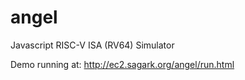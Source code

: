 angel
=====

Javascript RISC-V ISA (RV64) Simulator

Demo running at: http://ec2.sagark.org/angel/run.html
